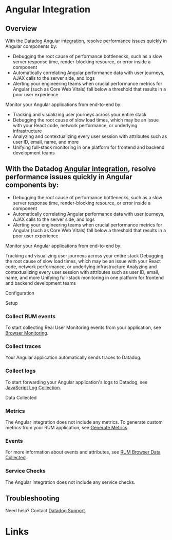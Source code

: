 # Angular Integration

## Overview

With the Datadog [Angular integration][1], resolve performance issues quickly in Angular components by:

- Debugging the root cause of performance bottlenecks, such as a slow server response time, render-blocking resource, or error inside a component
- Automatically correlating Angular performance data with user journeys, AJAX calls to the server side, and logs
- Alerting your engineering teams when crucial performance metrics for Angular (such as Core Web Vitals) fall below a threshold that results in a poor user experience


Monitor your Angular applications from end-to-end by:

- Tracking and visualizing user journeys across your entire stack
- Debugging the root cause of slow load times, which may be an issue with your React code, network performance, or underlying infrastructure 
- Analyzing and contextualizing every user session with attributes such as user ID, email, name, and more
- Unifying full-stack monitoring in one platform for frontend and backend development teams

## With the Datadog [Angular integration][1], resolve performance issues quickly in Angular components by:

- Debugging the root cause of performance bottlenecks, such as a slow server response time, render-blocking resource, or error inside a component
- Automatically correlating Angular performance data with user journeys, AJAX calls to the server side, and logs
- Alerting your engineering teams when crucial performance metrics for Angular (such as Core Web Vitals) fall below a threshold that results in a poor user experience


Monitor your Angular applications from end-to-end by:

Tracking and visualizing user journeys across your entire stack
Debugging the root cause of slow load times, which may be an issue with your React code, network performance, or underlying infrastructure 
Analyzing and contextualizing every user session with attributes such as user ID, email, name, and more
Unifying full-stack monitoring in one platform for frontend and backend development teams


Configuration

Setup

### Collect RUM events 

To start collecting Real User Monitoring events from your application, see [Browser Monitoring][2]. 

### Collect traces 

Your Angular application automatically sends traces to Datadog.

### Collect logs 

To start forwarding your Angular application's logs to Datadog, see [JavaScript Log Collection][3].

Data Collected

### Metrics

The Angular integration does not include any metrics. To generate custom metrics from your RUM application, see [Generate Metrics][4].

### Events 

For more information about events and attributes, see [RUM Browser Data Collected][5]. 

### Service Checks 

The Angular integration does not include any service checks.

## Troubleshooting

Need help? Contact [Datadog Support][6]. 


# Links

[1]: https://app.datadoghq.com/integrations/rum-angular
[2]: https://docs.datadoghq.com/real_user_monitoring/browser/ 
[3]: https://docs.datadoghq.com/logs/log_collection/javascript/
[4]: https://docs.datadoghq.com/real_user_monitoring/generate_metrics
[5]: https://docs.datadoghq.com/real_user_monitoring/browser/data_collected/
[6]: https://docs.datadoghq.com/help/ 
